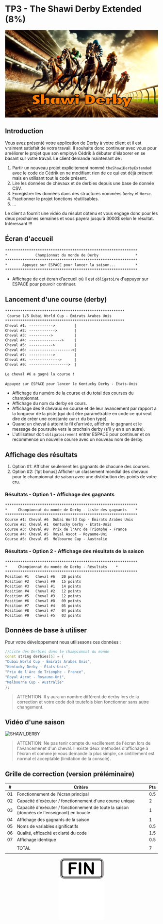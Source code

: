 # TP3 - The Shawi Derby Extended (8%)

<p align="Center"><img src="./images/derby.png" alt="drawing" width="550"/></p>

## Introduction

Vous avez présenté votre application de Derby à votre client et il est vraiment satisfait de votre travail. Il souhaite donc continuer avec vous pour améliorer le projet que son employé Cédrik à débuter d'élaborer en se basant sur votre travail. Le client demande maintenant de :

1. Partir un nouveau projet explicitement nommé `theShawiDerbyExtended` avec le code de Cédrik en ne modifiant rien de ce qui est déjà présent mais en utilisant tout le code présent.
2. Lire les données de chevaux et de derbies depuis une base de donnée CSV.
3. Enregistrer les données dans des structures nommées `Derby` et `Horse`.
4. Fractionner le projet fonctions réutilisables.
5. ...

Le client a fournit une vidéo du résulat obtenu et vous engage donc pour les deux prochaines semaines et vous payera jusqu'à 3000$ selon le résultat. Intéressant !!!

## Écran d'accueil

```plaintext
*************************************************************
*             Championnat du monde de Derby                 *
*************************************************************
*       Appuyez sur ESPACE pour lancer la saison...         *
*************************************************************
```

- Affichage de cet écran d'accueil où il est `obligatoire` d'appuyer sur ESPACE pour pouvoir continuer.

## Lancement d'une course (derby)

```plaintext
*******************************************************
 Course 1/5 Dubai World Cup - Émirats Arabes Unis
*******************************************************
Cheval #1: ----------->         |
Cheval #2: ------------>        |
Cheval #3: ---------->          |
Cheval #4: --------------->     |
Cheval #5: ----------->         |
Cheval #6: -------------------->|
Cheval #7: ----------->         |
Cheval #8: -------------->      |
Cheval #9: ------------------>  |

Le cheval #6 a gagné la course !

Appuyez sur ESPACE pour lancer le Kentucky Derby - États-Unis
```

- Affichage du numéro de la course et du total des courses du championnat.
- Affichage du nom du derby en cours.
- Affichage des 9 chevaux en course et de leur avancement par rapport à la longueur de la piste (qui doit être paramétrable en code ce qui veut dire de créer une constante `const` du bon type).
- Quand un cheval à atteint le fil d'arrivée, afficher le gagnant et le message de poursuite vers le prochain derby (s'il y en a un autre).
- L'utilisateur doit `obligatoirement` entrer ESPACE pour continuer et on recommence un nouvelle course avec un nouveau nom de derby.

## Affichage des résultats

1. Option #1: Afficher seulement les gagnants de chacune des courses.
2. Option #2: [1pt bonus] Afficher un classement mondial des chevaux pour le championnat de saison avec une distribution des points de votre cru.

### Résultats - Option 1 - Affichage des gagnants

```plaintext
*************************************************************
*     Championnat du monde de Derby - Liste des gagnants    *
*************************************************************
Course #1: Cheval #6  Dubai World Cup - Émirats Arabes Unis
Course #2: Cheval #1  Kentucky Derby - États-Unis
Course #3: Cheval #8  Prix de l'Arc de Triomphe - France
Course #4: Cheval #5  Royal Ascot - Royaume-Uni
Course #5: Cheval #5  Melbourne Cup - Australie
```

### Résultats - Option 2 - Affichage des résultats de la saison

```plaintext
*************************************************************
*     Championnat du monde de Derby - Résultats    *
*************************************************************
Position #1   Cheval #6   20 points
Position #2   Cheval #9   15 points
Position #3   Cheval #1   14 points
Position #4   Cheval #2   12 points
Position #5   Cheval #3   12 points
Position #6   Cheval #8   09 points
Position #7   Cheval #4   05 points
Position #8   Cheval #7   04 points
Position #9   Cheval #5   03 points
```

## Données de base à utiliser

Pour votre développement nous utilisesons ces données :

```cpp
//Liste des Derbies dans le championnat du monde
const string derbies[5] = {
"Dubai World Cup - Émirats Arabes Unis",
"Kentucky Derby - États-Unis",
"Prix de l'Arc de Triomphe - France",
"Royal Ascot - Royaume-Uni",
"Melbourne Cup - Australie"
};
```

> ATTENTION: Il y aura un nombre différent de derby lors de la correction et votre code doit toutefois bien fonctionner sans autre changement.

## Vidéo d'une saison

![SHAWI_DERBY](./images/shawi-derby.gif)

> ATTENTION: Ne pas tenir compte du vacillement de l'écran lors de l'avancemenet d'un cheval. Il existe deux méthodes d'affichage à l'écran et comme je vous demande la plus simple, ce sintillement est normal et acceptable (limitation de la console).

## Grille de correction (version préléminaire)

| #   | Critère                                                                                     | Pts |
| --- | ------------------------------------------------------------------------------------------- | --- |
| 01  | Fonctionnement de l'écran principal                                                         | 0.5 |
| 02  | Capacité d'exécuter / fonctionnement d'une course unique                                    | 2   |
| 03  | Capacité d'exécuter / fonctionnement de toute la saison (données de l'enseignant) en boucle | 1   |
| 04  | Affichage des gagnants de la saison                                                         | 1   |
| 05  | Noms de variables significatifs                                                             | 0.5 |
| 06  | Qualité, efficacité et clarté du code                                                       | 1.5 |
| 07  | Affichage identique                                                                         | 0.5 |
|     |
|     | TOTAL                                                                                       | 7   |
|     |

<p align="Center"><img src="./images/end.png" alt="drawing" width="150"/></p>

